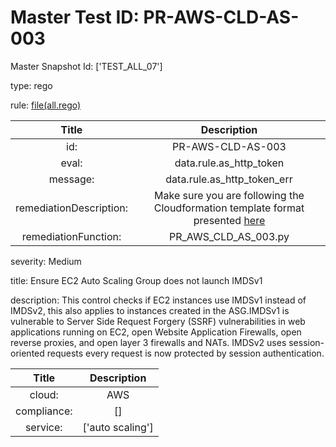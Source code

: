 



# Master Test ID: PR-AWS-CLD-AS-003


Master Snapshot Id: ['TEST_ALL_07']

type: rego

rule: [file(all.rego)]  
  
  
  
  

|Title|Description|
| :---: | :---: |
|id: |PR-AWS-CLD-AS-003|
|eval: |data.rule.as_http_token|
|message: |data.rule.as_http_token_err|
|remediationDescription: |Make sure you are following the Cloudformation template format presented <a href='https://docs.aws.amazon.com/cli/latest/reference/autoscaling/describe-launch-configurations.html' target='_blank'>here</a>|
|remediationFunction: |PR_AWS_CLD_AS_003.py|


severity: Medium

title: Ensure EC2 Auto Scaling Group does not launch IMDSv1

description: This control checks if EC2 instances use IMDSv1 instead of IMDSv2, this also applies to instances created in the ASG.IMDSv1 is vulnerable to Server Side Request Forgery (SSRF) vulnerabilities in web applications running on EC2, open Website Application Firewalls, open reverse proxies, and open layer 3 firewalls and NATs. IMDSv2 uses session-oriented requests every request is now protected by session authentication.  
  
  

|Title|Description|
| :---: | :---: |
|cloud: |AWS|
|compliance: |[]|
|service: |['auto scaling']|



[file(all.rego)]: https://github.com/prancer-io/prancer-compliance-test/tree/master/aws/cloud/all.rego

